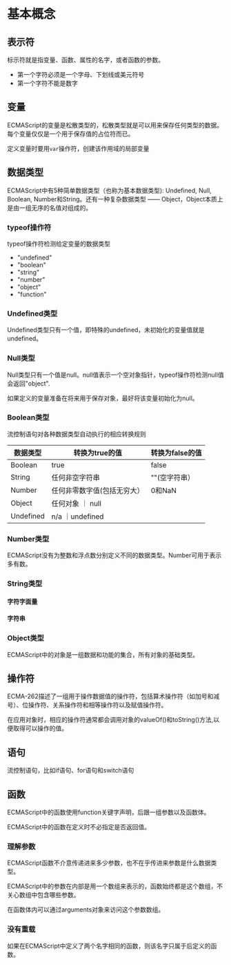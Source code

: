 # 基本概念

## 表示符

标示符就是指变量、函数、属性的名字，或者函数的参数。

- 第一个字符必须是一个字母、下划线或美元符号
- 第一个字符不能是数字

## 变量

ECMAScript的变量是松散类型的，松散类型就是可以用来保存任何类型的数据。每个变量仅仅是一个用于保存值的占位符而已。

定义变量时要用`var`操作符，创建该作用域的局部变量

## 数据类型

ECMAScript中有5种简单数据类型（也称为基本数据类型): Undefined, Null, Boolean, Number和String。还有一种复杂数据类型 —— Object，Object本质上是由一组无序的名值对组成的。

### typeof操作符

typeof操作符检测给定变量的数据类型

- "undefined"
- "boolean"
- "string"
- "number"
- "object"
- "function"

### Undefined类型

Undefined类型只有一个值，即特殊的undefined，未初始化的变量值就是undefined。

### Null类型

Null类型只有一个值是null。null值表示一个空对象指针，typeof操作符检测null值会返回"object".

如果定义的变量准备在将来用于保存对象，最好将该变量初始化为null。

### Boolean类型

流控制语句对各种数据类型自动执行的相应转换规则

  数据类型   |转换为true的值 | 转换为false的值
------------ | ------------- | ------------
 Boolean     | true          | false
 String      | 任何非空字符串| ""(空字符串）
 Number      | 任何非零数字值(包括无穷大）| 0和NaN
 Object      | 任何对象      ｜ null
 Undefined   | n/a           ｜undefined

### Number类型

ECMAScript没有为整数和浮点数分别定义不同的数据类型。Number可用于表示多有数。

### String类型

#### 字符字面量

#### 字符串

### Object类型

ECMAScript中的对象是一组数据和功能的集合，所有对象的基础类型。

## 操作符

ECMA-262描述了一组用于操作数据值的操作符，包括算术操作符（如加号和减号）、位操作符、关系操作符和相等操作符以及赋值操作符。

在应用对象时，相应的操作符通常都会调用对象的valueOf()和toString()方法,以便取得可以操作的值。

## 语句

流控制语句，比如if语句、for语句和switch语句

## 函数

ECMAScript中的函数使用function关键字声明，后跟一组参数以及函数体。

ECMAScript中的函数在定义时不必指定是否返回值。

### 理解参数

ECMAScript函数不介意传递进来多少参数，也不在乎传进来参数是什么数据类型。

ECMAScript中的参数在内部是用一个数组来表示的，函数始终都是这个数组，不关心数组中包含哪些参数。

在函数体内可以通过arguments对象来访问这个参数数组。

### 没有重载

如果在ECMAScript中定义了两个名字相同的函数，则该名字只属于后定义的函数。



    
